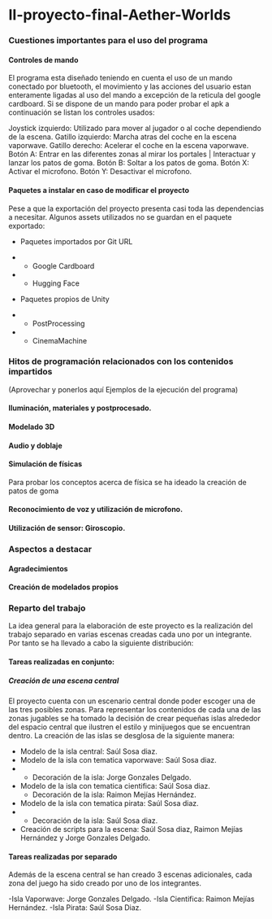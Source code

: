 # II-proyecto-final-Aether-Worlds

### Cuestiones importantes para el uso del programa 

#### Controles de mando
El programa esta diseñado teniendo en cuenta el uso de un mando conectado por bluetooth, el movimiento y las acciones del usuario estan enteramente ligadas al uso del mando a excepción de la reticula del google cardboard.
Si se dispone de un mando para poder probar el apk a continuación se listan los controles usados:

Joystick izquierdo: Utilizado para mover al jugador o al coche dependiendo de la escena. 
Gatillo izquierdo: Marcha atras del coche en la escena vaporwave.
Gatillo derecho: Acelerar el coche en la escena vaporwave.
Botón A: Entrar en las diferentes zonas al mirar los portales | Interactuar y lanzar los patos de goma.
Botón B: Soltar a los patos de goma.
Botón X: Activar el microfono.
Botón Y: Desactivar el microfono. 

#### Paquetes a instalar en caso de modificar el proyecto
Pese a que la exportación del proyecto presenta casi toda las dependencias a necesitar. Algunos assets utilizados no se guardan en el paquete exportado:

- Paquetes importados por Git URL
- - Google Cardboard
- - Hugging Face

- Paquetes propios de Unity
- - PostProcessing
- - CinemaMachine

### Hitos de programación relacionados con los contenidos impartidos 
(Aprovechar y ponerlos aquí Ejemplos de la ejecución del programa)  

#### Iluminación, materiales y postprocesado.

#### Modelado 3D

#### Audio y doblaje

#### Simulación de físicas
Para probar los conceptos acerca de física se ha ideado la creación de patos de goma 

#### Reconocimiento de voz y utilización de microfono.

#### Utilización de sensor: Giroscopio.

### Aspectos a destacar 

#### Agradecimientos

#### Creación de modelados propios 

### Reparto del trabajo

La idea general para la elaboración de este proyecto es la realización del trabajo separado en varias escenas creadas cada uno por un integrante. 
Por tanto se ha llevado a cabo la siguiente distribución:

#### Tareas realizadas en conjunto:
##### Creación de una escena central
El proyecto cuenta con un escenario central donde poder escoger una de las tres posibles zonas. Para representar los contenidos de cada una de las zonas jugables se ha tomado la decisión de crear pequeñas islas alrededor del espacio central que ilustren el estilo y minijuegos que se encuentran dentro. La creación de las islas se desglosa de la siguiente manera:
- Modelo de la isla central: Saúl Sosa diaz.
- Modelo de la isla con tematica vaporwave: Saúl Sosa diaz.
- - Decoración de la isla: Jorge Gonzales Delgado.
- Modelo de la isla con tematica cientifica: Saúl Sosa diaz.
  - Decoración de la isla: Raimon Mejías Hernández.
- Modelo de la isla con tematica pirata: Saúl Sosa diaz.
- - Decoración de la isla: Saúl Sosa diaz.
- Creación de scripts para la escena: Saúl Sosa diaz, Raimon Mejías Hernández y Jorge Gonzales Delgado.

#### Tareas realizadas por separado
Además de la escena central se han creado 3 escenas adicionales, cada zona del juego ha sido creado por uno de los integrantes.

-Isla Vaporwave: Jorge Gonzales Delgado.
-Isla Cientifica: Raimon Mejías Hernández.
-Isla Pirata: Saúl Sosa Diaz. 


